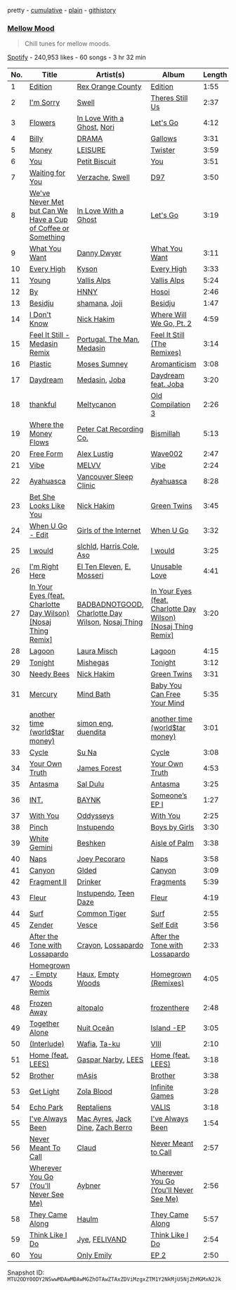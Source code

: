 pretty - [cumulative](/playlists/cumulative/37i9dQZF1DX2n5hpuulC75.md) - [plain](/playlists/plain/37i9dQZF1DX2n5hpuulC75) - [githistory](https://github.githistory.xyz/mackorone/spotify-playlist-archive/blob/main/playlists/plain/37i9dQZF1DX2n5hpuulC75)

### [Mellow Mood](https://open.spotify.com/playlist/37i9dQZF1DX2n5hpuulC75)

> Chill tunes for mellow moods.

[Spotify](https://open.spotify.com/user/spotify) - 240,953 likes - 60 songs - 3 hr 32 min

| No. | Title | Artist(s) | Album | Length |
|---|---|---|---|---|
| 1 | [Edition](https://open.spotify.com/track/1wz7B02oOtrTW6SNLG0cSk) | [Rex Orange County](https://open.spotify.com/artist/7pbDxGE6nQSZVfiFdq9lOL) | [Edition](https://open.spotify.com/album/6Do68lYD1UfOmeBYtsxF18) | 1:55 |
| 2 | [I'm Sorry](https://open.spotify.com/track/1XWLdjLUzNDxW7ggw8uQnM) | [Swell](https://open.spotify.com/artist/78xSB1R1x8T6o0QuRaodez) | [Theres Still Us](https://open.spotify.com/album/6weHAeERW1hoGdgXtEP1QZ) | 2:37 |
| 3 | [Flowers](https://open.spotify.com/track/5VnaOLeK1lKfULuNwet8ck) | [In Love With a Ghost](https://open.spotify.com/artist/21tDFddcOFDYmiobTcls2O), [Nori](https://open.spotify.com/artist/1ZVchQJoK0CP4PR7bgr2Lo) | [Let's Go](https://open.spotify.com/album/7A1vIevZg3nz7jOjbfNh6R) | 4:12 |
| 4 | [Billy](https://open.spotify.com/track/7CY9cJAnGsp8AYILrnvaRV) | [DRAMA](https://open.spotify.com/artist/7LvvNoUPwTZpgXDWBRrfHg) | [Gallows](https://open.spotify.com/album/6xDWQZ20oAB26Aza1C0EbA) | 3:31 |
| 5 | [Money](https://open.spotify.com/track/1f5eDiILUNeftOB26e6LB1) | [LEISURE](https://open.spotify.com/artist/7b04D0yLktCUpvxQBhmG7R) | [Twister](https://open.spotify.com/album/0fjgBCuKoWbHTcKNcr5uYc) | 3:59 |
| 6 | [You](https://open.spotify.com/track/4gRuC34ZpRcpVXxMXM1csQ) | [Petit Biscuit](https://open.spotify.com/artist/6gK1Uct5FEdaUWRWpU4Cl2) | [You](https://open.spotify.com/album/4Fzw1NdiDb9pGJPRAVlKXv) | 3:51 |
| 7 | [Waiting for You](https://open.spotify.com/track/1olz3HctPa2yXmSniaCNLN) | [Verzache](https://open.spotify.com/artist/59KX7XUUgAOOo5IyDjca0T), [Swell](https://open.spotify.com/artist/78xSB1R1x8T6o0QuRaodez) | [D97](https://open.spotify.com/album/1mE4mVb9LnzCHVBXKrVTD3) | 3:50 |
| 8 | [We've Never Met but Can We Have a Cup of Coffee or Something](https://open.spotify.com/track/5cvbog6wen3r3bBbcwL16U) | [In Love With a Ghost](https://open.spotify.com/artist/21tDFddcOFDYmiobTcls2O) | [Let's Go](https://open.spotify.com/album/7A1vIevZg3nz7jOjbfNh6R) | 3:19 |
| 9 | [What You Want](https://open.spotify.com/track/2AQzUTNoARvzd42LrWFddf) | [Danny Dwyer](https://open.spotify.com/artist/52dJMOJVjZ8ArXL4dDJ3Nd) | [What You Want](https://open.spotify.com/album/2qi1aSTCj6nzyVgXr5KZKB) | 3:11 |
| 10 | [Every High](https://open.spotify.com/track/7kzz52nsw2wy0LPQ84ynHE) | [Kyson](https://open.spotify.com/artist/1ysHnRqLx1sIFxUlahQftx) | [Every High](https://open.spotify.com/album/31uk6I84Dt62kKgEOhIDfl) | 3:33 |
| 11 | [Young](https://open.spotify.com/track/3u4rIcRR7gSoJdkJIx9zpu) | [Vallis Alps](https://open.spotify.com/artist/7qhWa7UI1QNZNDnzYwAYZm) | [Vallis Alps](https://open.spotify.com/album/0s2fghAEEk3Uzz1IbGMDlq) | 5:24 |
| 12 | [By](https://open.spotify.com/track/5C4sp6JprCFTO9ZQcg4qXs) | [HNNY](https://open.spotify.com/artist/6Yae9Ia1nq6JLLojBzwN1r) | [Hosoi](https://open.spotify.com/album/7zhdVONU5HcwpbmC7XtXsn) | 2:46 |
| 13 | [Besidju](https://open.spotify.com/track/3nUyfV0XhG8sysUfgEDmdI) | [shamana](https://open.spotify.com/artist/79idWEjZLtkCkJ37uHo7Av), [Joji](https://open.spotify.com/artist/3MZsBdqDrRTJihTHQrO6Dq) | [Besidju](https://open.spotify.com/album/07vja1cbDBcvT9CpJAnf0c) | 1:47 |
| 14 | [I Don't Know](https://open.spotify.com/track/6ejOqrr7r2LcUDxIqZyygp) | [Nick Hakim](https://open.spotify.com/artist/1Goe2NezNnym45kco2xTk6) | [Where Will We Go, Pt\. 2](https://open.spotify.com/album/0bBNzY4QWzJQeINFVoum9v) | 4:59 |
| 15 | [Feel It Still \- Medasin Remix](https://open.spotify.com/track/4jFkHxFXHC0mJVZm7QwK6C) | [Portugal\. The Man](https://open.spotify.com/artist/4kI8Ie27vjvonwaB2ePh8T), [Medasin](https://open.spotify.com/artist/62vbsDRAq0qHdezaCOzB0T) | [Feel It Still \(The Remixes\)](https://open.spotify.com/album/6wK4nx3a3x32QVfFohfjl1) | 3:14 |
| 16 | [Plastic](https://open.spotify.com/track/6ilPGjQvpV8PdA2lCeCfn1) | [Moses Sumney](https://open.spotify.com/artist/5W10uJRsbt9bROJDKoI1Wn) | [Aromanticism](https://open.spotify.com/album/3GEa8PdRoag1vtVUQCAla1) | 3:08 |
| 17 | [Daydream](https://open.spotify.com/track/6DEDhjTllUrPw29BivTvn2) | [Medasin](https://open.spotify.com/artist/62vbsDRAq0qHdezaCOzB0T), [Joba](https://open.spotify.com/artist/2t64CHsmWouJNyXSwy5q2q) | [Daydream feat\. Joba](https://open.spotify.com/album/0WRsSZMzGnH9f4HOfzTybZ) | 3:20 |
| 18 | [thankful](https://open.spotify.com/track/54xvG8lA7vsaEnsppZECaL) | [Meltycanon](https://open.spotify.com/artist/3agnCimLdkVM3mc4PFJUxC) | [Old Compilation 3](https://open.spotify.com/album/6OGJgEAt1mJ34TymYnTz5I) | 2:26 |
| 19 | [Where the Money Flows](https://open.spotify.com/track/35592qATAP1u72mO9oelLc) | [Peter Cat Recording Co.](https://open.spotify.com/artist/41Nu7NgAj9rJxjj7JDuXrV) | [Bismillah](https://open.spotify.com/album/6gnNCtxxhwKTYGIDVqeMUd) | 5:13 |
| 20 | [Free Form](https://open.spotify.com/track/04qxabD9hKT45HsrOQqdVg) | [Alex Lustig](https://open.spotify.com/artist/5oLxJrktO7kOEJANS6nkZB) | [Wave002](https://open.spotify.com/album/1YdM5ZC57DMiQLAvsIWwAU) | 2:47 |
| 21 | [Vibe](https://open.spotify.com/track/3cbgUz3NTglWlY0tuzQiQO) | [MELVV](https://open.spotify.com/artist/7cae9Fkz2R1NDHWtdnaE8d) | [Vibe](https://open.spotify.com/album/5w0BNHjrQ9ObkkQUVWzFdn) | 2:24 |
| 22 | [Ayahuasca](https://open.spotify.com/track/6oVm5ocTB8B0rjO5dZk8Px) | [Vancouver Sleep Clinic](https://open.spotify.com/artist/77BznF1Dr1k5KyEZ6Nn3jB) | [Ayahuasca](https://open.spotify.com/album/241mYCg9mXZXgfTAlTsktH) | 8:28 |
| 23 | [Bet She Looks Like You](https://open.spotify.com/track/04WCtUqAyuEr9TDt7Hm6Wi) | [Nick Hakim](https://open.spotify.com/artist/1Goe2NezNnym45kco2xTk6) | [Green Twins](https://open.spotify.com/album/3QqPgCaqDKmskJqijCG7sV) | 3:45 |
| 24 | [When U Go \- Edit](https://open.spotify.com/track/2F3BynnuqegS6LOqnKYkn4) | [Girls of the Internet](https://open.spotify.com/artist/5tGmvKTFVL9bGZTxtvopHE) | [When U Go](https://open.spotify.com/album/2MWgIRGRWp2c0i1ak5bWVI) | 3:32 |
| 25 | [I would](https://open.spotify.com/track/5IOAXuRLWNGAuOXL2YVwf8) | [slchld](https://open.spotify.com/artist/33crDRqANd3NQHJagZkQ7O), [Harris Cole](https://open.spotify.com/artist/6DnF6PBcTSsEZuEjXpK0gX), [Aso](https://open.spotify.com/artist/45Ui3GdcxzbdJhhTtZLXO8) | [I would](https://open.spotify.com/album/5yvin43lPsMOW6tQiHF3oq) | 3:25 |
| 26 | [I'm Right Here](https://open.spotify.com/track/0LS2fJCXvbn74RQeGLxbeS) | [El Ten Eleven](https://open.spotify.com/artist/0d1j4VJ7gzAJaDslzmjTF0), [E\. Mosseri](https://open.spotify.com/artist/6uGJAxVdyHS0giyh2TzRWI) | [Unusable Love](https://open.spotify.com/album/2t7XHE3SmGWwLIXSjuzT8p) | 4:41 |
| 27 | [In Your Eyes \(feat\. Charlotte Day Wilson\) \[Nosaj Thing Remix\]](https://open.spotify.com/track/28atUbzCFihH4GA3dU1gVM) | [BADBADNOTGOOD](https://open.spotify.com/artist/65dGLGjkw3UbddUg2GKQoZ), [Charlotte Day Wilson](https://open.spotify.com/artist/3GQboECxDT1xqPPWC30p7v), [Nosaj Thing](https://open.spotify.com/artist/0IVapwlnM3dEOiMsHXsghT) | [In Your Eyes \(feat\. Charlotte Day Wilson\) \[Nosaj Thing Remix\]](https://open.spotify.com/album/21iBuI7GQwUDkBPErWjPi0) | 3:20 |
| 28 | [Lagoon](https://open.spotify.com/track/5A7FKtfUqykPsmQ1wMZLDo) | [Laura Misch](https://open.spotify.com/artist/0NrVrf231eji48nhNUJTXe) | [Lagoon](https://open.spotify.com/album/5JaQ8AXFiX3bgStAAKs4Eb) | 4:15 |
| 29 | [Tonight](https://open.spotify.com/track/6oToGY0yfiDHiL13kOvZyr) | [Mishegas](https://open.spotify.com/artist/1F3BcbR6yzILOCzzA3i0Rh) | [Tonight](https://open.spotify.com/album/3fzORzNVuRc1VH3K74swLE) | 3:12 |
| 30 | [Needy Bees](https://open.spotify.com/track/4R1V7Ri8CP85PpRh56v0Is) | [Nick Hakim](https://open.spotify.com/artist/1Goe2NezNnym45kco2xTk6) | [Green Twins](https://open.spotify.com/album/3QqPgCaqDKmskJqijCG7sV) | 3:31 |
| 31 | [Mercury](https://open.spotify.com/track/7qIcIbwxgoELlu989d3paB) | [Mind Bath](https://open.spotify.com/artist/6FdP93iZOV7BclbYDSlGOC) | [Baby You Can Free Your Mind](https://open.spotify.com/album/7vajxfrenQypkMf4vXj5nI) | 5:35 |
| 32 | [another time \(world$tar money\)](https://open.spotify.com/track/3pq5SHP8DwySlbUL0KIoRy) | [simon eng](https://open.spotify.com/artist/0YXc5Rre8iZ6CfxNtzBJhC), [duendita](https://open.spotify.com/artist/4vZBqD3QXrKiE3mZ6zHr22) | [another time \(world$tar money\)](https://open.spotify.com/album/0bMuRzy7dDIfKgliEaw4DV) | 3:01 |
| 33 | [Cycle](https://open.spotify.com/track/2rbA1YZpRnpCWRIk3oF6wR) | [Su Na](https://open.spotify.com/artist/3GZowazH5ZdOUanJadDd4s) | [Cycle](https://open.spotify.com/album/6CtjNeLtxpPZ2y7vHZMtVS) | 3:08 |
| 34 | [Your Own Truth](https://open.spotify.com/track/2wfqHxQtKQxHrsscsJRNrM) | [James Forest](https://open.spotify.com/artist/6TWuwqkarDY2IXyFaGAQd4) | [Your Own Truth](https://open.spotify.com/album/4vwKFcNLE0kUe8tsb7M4I7) | 4:53 |
| 35 | [Antasma](https://open.spotify.com/track/5RxZ8rFeQPBqefaWqEk3Ex) | [Sal Dulu](https://open.spotify.com/artist/6vZPwPZBhP2RCPcijCfRAV) | [Antasma](https://open.spotify.com/album/2shJEUIURDIlMslYeCl0zl) | 3:25 |
| 36 | [INT.](https://open.spotify.com/track/0WDSwWdXOjXmzw6QOOxl7C) | [BAYNK](https://open.spotify.com/artist/28yVvEvA2lT3K5RNIhV1Dj) | [Someone’s EP I](https://open.spotify.com/album/0jaSZMSUlrruDM8FtSWK8d) | 1:27 |
| 37 | [With You](https://open.spotify.com/track/2lskCyax2W4xf0OIvu1sus) | [Oddysseys](https://open.spotify.com/artist/7b5YV6ZD7IcamrC28c6cUd) | [With You](https://open.spotify.com/album/6DNml4of4LLHUa5FTBnJXu) | 2:25 |
| 38 | [Pinch](https://open.spotify.com/track/6wK7VH9tPHMztCRHx33E8u) | [Instupendo](https://open.spotify.com/artist/3ctnkEZGtVBTxS7IMin8nC) | [Boys by Girls](https://open.spotify.com/album/4KnjTXIO4Znm41fTeNEOPd) | 3:30 |
| 39 | [White Gemini](https://open.spotify.com/track/5qVW9YK5Hfm07IUiMHR3te) | [Beshken](https://open.spotify.com/artist/5sHn9ENA6XtnLmOrVQt2BB) | [Aisle of Palm](https://open.spotify.com/album/7GIqa5FgfcxOztfGL48KDr) | 3:38 |
| 40 | [Naps](https://open.spotify.com/track/3tnJuFQtMrbf0nBx3tqGAS) | [Joey Pecoraro](https://open.spotify.com/artist/44insiIQApkRaCMIbuaISJ) | [Naps](https://open.spotify.com/album/1x97Q26gAmHUMEmc7vXP1v) | 3:58 |
| 41 | [Canyon](https://open.spotify.com/track/6aVohiCJIKSl1KRprTMOHX) | [Glded](https://open.spotify.com/artist/6LQHbUxsIOTU2vkzbUaXCH) | [Canyon](https://open.spotify.com/album/3wuICxTDIz3Mvg9qZ24WJT) | 3:09 |
| 42 | [Fragment II](https://open.spotify.com/track/08uGE2pMyAglCoJu3UKQoW) | [Drinker](https://open.spotify.com/artist/2BfQmbIWtDNKSSHNAEOQur) | [Fragments](https://open.spotify.com/album/4zSKyGKEi47uiJ79rLg0ub) | 5:39 |
| 43 | [Fleur](https://open.spotify.com/track/28a0RlnfHnnJ5tBA7OIPos) | [Instupendo](https://open.spotify.com/artist/3ctnkEZGtVBTxS7IMin8nC), [Teen Daze](https://open.spotify.com/artist/2GE6MAdyGzeXpY9TwIYd3l) | [Fleur](https://open.spotify.com/album/0HAiMf04OeW4qcgoN4wU82) | 4:19 |
| 44 | [Surf](https://open.spotify.com/track/63QRe0qUrhp7fR3fTyR1SI) | [Common Tiger](https://open.spotify.com/artist/3cFbMn6PWzK9ukWYrObGDi) | [Surf](https://open.spotify.com/album/2CV3nKfQHHtPujj2jizzig) | 2:55 |
| 45 | [Zender](https://open.spotify.com/track/4QcDn3z7Nx8Zo6Fod2Tdk5) | [Vesce](https://open.spotify.com/artist/2LOAyFzBD2LyAQby6Z6DKn) | [Self Edit](https://open.spotify.com/album/0ojHYXw3AszP9ReHSqrtVv) | 3:56 |
| 46 | [After the Tone with Lossapardo](https://open.spotify.com/track/6fKX7zoYa5nfpHnnmcKg6t) | [Crayon](https://open.spotify.com/artist/1byiL1WtteUjvqT6GhlEfh), [Lossapardo](https://open.spotify.com/artist/6amhIkFAweDp9aQ8FKQ606) | [After the Tone with Lossapardo](https://open.spotify.com/album/4O6xAkwEEunTtOIv05VpOm) | 2:33 |
| 47 | [Homegrown \- Empty Woods Remix](https://open.spotify.com/track/6VzTPQCvXtcMfFsuoCBYRs) | [Haux](https://open.spotify.com/artist/1ifC4znYCvmMSJ0rght5JS), [Empty Woods](https://open.spotify.com/artist/4xtMBqXAX9q4ZVyddmq1LM) | [Homegrown \(Remixes\)](https://open.spotify.com/album/0vQkKZdbf6ZlZxSZuzmibt) | 4:05 |
| 48 | [Frozen Away](https://open.spotify.com/track/39cop5xNx9C1u5ssGvuUYL) | [altopalo](https://open.spotify.com/artist/7uK0DQd6ovJfq8IjDy64fE) | [frozenthere](https://open.spotify.com/album/15YxAgNtUHQIUOpxF1uU8T) | 2:48 |
| 49 | [Together Alone](https://open.spotify.com/track/2WgDeHNKHm2pjk9ee9eHzB) | [Nuit Oceān](https://open.spotify.com/artist/4qhCtPKoctC2e4ADsXifH4) | [Island \-EP](https://open.spotify.com/album/6iIWUNhbE9TbbLqDyMfh6W) | 3:05 |
| 50 | [\(Interlude\)](https://open.spotify.com/track/0ZfI5ROJZ69K0RPysSgkJW) | [Wafia](https://open.spotify.com/artist/0FL2d6iFFNAV3yBUbXjZ1U), [Ta\-ku](https://open.spotify.com/artist/13Kd75NSHSp9lB4CaqPMOV) | [VIII](https://open.spotify.com/album/7hHuLeoyQ5Uem1BBmf5pcl) | 2:10 |
| 51 | [Home \(feat\. LEES\)](https://open.spotify.com/track/6OgN82jpQlTgVEBMbKzBpF) | [Gaspar Narby](https://open.spotify.com/artist/2j4vLZ1ZNKpYCPhk98FR2s), [LEES](https://open.spotify.com/artist/7GS5zVk2C5Bt4Gnzl87py5) | [Home \(feat\. LEES\)](https://open.spotify.com/album/6HHTFLG0HLCh7a9q7hInxt) | 3:18 |
| 52 | [Brother](https://open.spotify.com/track/6gtZgL7jUHYUQa3JvFJT90) | [mAsis](https://open.spotify.com/artist/1DTI5o8qbqWDGjftQlS4dw) | [Brother](https://open.spotify.com/album/2EY8U8KLgvUn5f7eUNxVN5) | 3:38 |
| 53 | [Get Light](https://open.spotify.com/track/5uxT7O4QHNbGCjaqhn4cq6) | [Zola Blood](https://open.spotify.com/artist/3oxkIoEAyXXQlLTZXlffLJ) | [Infinite Games](https://open.spotify.com/album/3nhkZgFk1Ta7qtuOOdMJbK) | 3:28 |
| 54 | [Echo Park](https://open.spotify.com/track/79nZqX37kRq35LKbiJxUW0) | [Reptaliens](https://open.spotify.com/artist/0CbJ7vhSBVagdeLhNcf9v1) | [VALIS](https://open.spotify.com/album/5JhPxcOnJBO2tnypyuellA) | 3:18 |
| 55 | [I've Always Been](https://open.spotify.com/track/0Uxmhbm1sUiyh6geMnwzG4) | [Mac Ayres](https://open.spotify.com/artist/0fTav4sBLmYOAzKuJw0grL), [Jack Dine](https://open.spotify.com/artist/2NWuUOptHRTogSZghYspAE), [Zach Berro](https://open.spotify.com/artist/6t13QrSLbiVtlvksmoBgfH) | [I've Always Been](https://open.spotify.com/album/1p0q7Jmjsqwkt8xXmE9OcV) | 1:54 |
| 56 | [Never Meant To Call](https://open.spotify.com/track/6EsqBwYeOSZt70H8DAvPNZ) | [Claud](https://open.spotify.com/artist/5MaQlvNGOaTj39apHsXVq1) | [Never Meant to Call](https://open.spotify.com/album/6cHSPyCfHzEGfieuGuqFhz) | 2:57 |
| 57 | [Wherever You Go \(You'll Never See Me\)](https://open.spotify.com/track/2ZlEYFavXkkEF37JrjMSLp) | [Aybner](https://open.spotify.com/artist/4AStKJRM6DqXSdst3ENHJA) | [Wherever You Go \(You'll Never See Me\)](https://open.spotify.com/album/37P4W95GLJ3xwW1VS25mNL) | 2:56 |
| 58 | [They Came Along](https://open.spotify.com/track/2pHmVgvvl7IJdxaofJ88YX) | [Haulm](https://open.spotify.com/artist/6a0Kn7yto6kNqngYq9fC21) | [They Came Along](https://open.spotify.com/album/5xpYPGDdWhSsP6DuRwYub5) | 5:57 |
| 59 | [Think Like I Do](https://open.spotify.com/track/2qjwe0mMqOne5HVFrpvdM8) | [Jye](https://open.spotify.com/artist/2VXm4JOiSfNQJmo4IXjWOH), [FELIVAND](https://open.spotify.com/artist/6QCstr3yhEVSZPQyDvvYjK) | [Think Like I Do](https://open.spotify.com/album/43DsyHKkzPdDohddCvOqaX) | 2:54 |
| 60 | [You](https://open.spotify.com/track/4hUwGugDAOjypsfNyagxbA) | [Only Emily](https://open.spotify.com/artist/7zQJLySlh6khVpyF4W1IdT) | [EP 2](https://open.spotify.com/album/63nEJyxKj0LvRo3BUWoRK4) | 2:50 |

Snapshot ID: `MTU2ODY0ODY2NSwwMDAwMDAwMGZhOTAwZTAxZDViMzgxZTM1Y2NkMjU5NjZhMGMxN2Jk`
